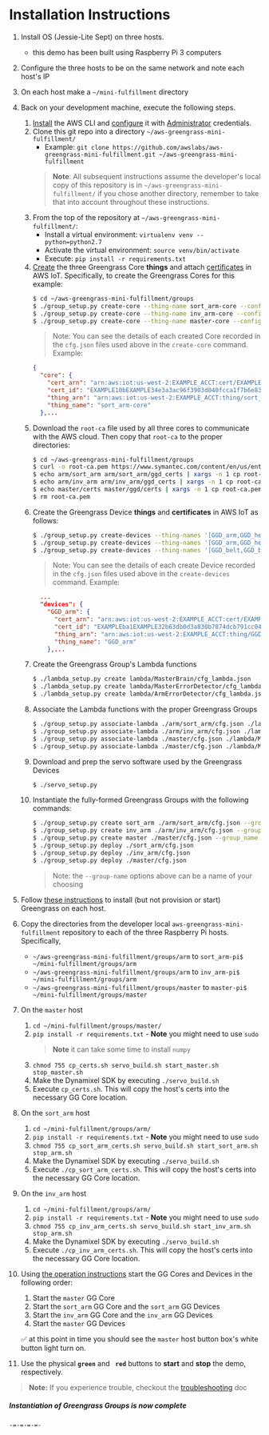
# Installation Instructions
1. Install OS (Jessie-Lite Sept) on three hosts.
    - this demo has been built using Raspberry Pi 3 computers
1. Configure the three hosts to be on the same network and note each host's IP  
1. On each host make a `~/mini-fulfillment` directory
1. Back on your development machine, execute the following steps.
    1. [Install](http://docs.aws.amazon.com/cli/latest/userguide/installing.html) 
    the AWS CLI and [configure](http://docs.aws.amazon.com/cli/latest/userguide/cli-chap-getting-started.html) 
    it with [Administrator](http://docs.aws.amazon.com/IAM/latest/UserGuide/getting-started_create-admin-group.html) 
    credentials.   
    1. Clone this git repo into a directory `~/aws-greengrass-mini-fulfillment/`
        - Example: `git clone https://github.com/awslabs/aws-greengrass-mini-fulfillment.git ~/aws-greengrass-mini-fulfillment`
        > **Note**: All subsequent instructions assume the developer's local copy of 
        this repository is in `~/aws-greengrass-mini-fulfillment/` if you chose 
        another directory, remember to take that into account throughout these 
        instructions. 
    1. From the top of the repository at `~/aws-greengrass-mini-fulfillment/`:
        - Install a virtual environment: `virtualenv venv --python=python2.7`
        - Activate the virtual environment: `source venv/bin/activate`
        - Execute: `pip install -r requirements.txt`
    1. [Create](http://docs.aws.amazon.com/iot/latest/developerguide/thing-registry.html) 
    the three Greengrass Core **things** and attach 
    [certificates](http://docs.aws.amazon.com/iot/latest/developerguide/managing-device-certs.html) 
    in AWS IoT. Specifically, to create the Greengrass Cores for this example:  
        ```bash
        $ cd ~/aws-greengrass-mini-fulfillment/groups
        $ ./group_setup.py create-core --thing-name sort_arm-core --config-file ./arm/sort_arm/cfg.json --cert-dir ./arm/sort_arm
        $ ./group_setup.py create-core --thing-name inv_arm-core --config-file ./arm/inv_arm/cfg.json --cert-dir ./arm/inv_arm
        $ ./group_setup.py create-core --thing-name master-core --config-file ./master/cfg.json --cert-dir ./master/certs
        ```
        > Note: You can see the details of each created Core recorded in the 
        `cfg.json` files used above in the `create-core` command. Example: 
        ```json
        {
          "core": {
            "cert_arn": "arn:aws:iot:us-west-2:EXAMPLE_ACCT:cert/EXAMPLE10bEXAMPLE34e3a3ac96f3903d040fcca1f7b6e83aba15d95a631622b",
            "cert_id": "EXAMPLE10bEXAMPLE34e3a3ac96f3903d040fcca1f7b6e83aba15d95a631622b",
            "thing_arn": "arn:aws:iot:us-west-2:EXAMPLE_ACCT:thing/sort_arm-core",
            "thing_name": "sort_arm-core"
          },...
        ``` 
    1. Download the `root-ca` file used by all three cores to communicate with 
    the AWS cloud. Then copy that `root-ca` to the proper directories:
        ```bash
        $ cd ~/aws-greengrass-mini-fulfillment/groups
        $ curl -o root-ca.pem https://www.symantec.com/content/en/us/enterprise/verisign/roots/VeriSign-Class%203-Public-Primary-Certification-Authority-G5.pem
        $ echo arm/sort_arm arm/sort_arm/ggd_certs | xargs -n 1 cp root-ca.pem
        $ echo arm/inv_arm arm/inv_arm/ggd_certs | xargs -n 1 cp root-ca.pem
        $ echo master/certs master/ggd/certs | xargs -n 1 cp root-ca.pem
        $ rm root-ca.pem
        ```
    1. Create the Greengrass Device **things** and **certificates** in AWS IoT 
        as follows:
        ```bash
        $ ./group_setup.py create-devices --thing-names '[GGD_arm,GGD_heartbeat]' --config-file ./arm/sort_arm/cfg.json --cert-dir ./arm/sort_arm/ggd_certs
        $ ./group_setup.py create-devices --thing-names '[GGD_arm,GGD_heartbeat]' --config-file ./arm/inv_arm/cfg.json --cert-dir ./arm/inv_arm/ggd_certs
        $ ./group_setup.py create-devices --thing-names '[GGD_belt,GGD_bridge,GGD_heartbeat,GGD_web]' --config-file ./master/cfg.json --cert-dir ./master/ggd/certs
        ```
        > Note: You can see the details of each create Device recorded in the 
        `cfg.json` files used above in the `create-devices` command. Example:
        ```json
          ...
          "devices": {
            "GGD_arm": {
              "cert_arn": "arn:aws:iot:us-west-2:EXAMPLE_ACCT:cert/EXAMPLEba1EXAMPLE32b63db0d3a830b7874dcb791cc045ad9bc7c64a058c87e",
              "cert_id": "EXAMPLEba1EXAMPLE32b63db0d3a830b7874dcb791cc045ad9bc7c64a058c87e",
              "thing_arn": "arn:aws:iot:us-west-2:EXAMPLE_ACCT:thing/GGD_arm",
              "thing_name": "GGD_arm"
            },...
        ```
    1. Create the Greengrass Group's Lambda functions
        ```bash
        $ ./lambda_setup.py create lambda/MasterBrain/cfg_lambda.json
        $ ./lambda_setup.py create lambda/MasterErrorDetector/cfg_lambda.json
        $ ./lambda_setup.py create lambda/ArmErrorDetector/cfg_lambda.json
        ```
    1. Associate the Lambda functions with the proper Greengrass Groups
        ```bash
        $ ./group_setup.py associate-lambda ./arm/sort_arm/cfg.json ./lambda/ArmErrorDetector/cfg_lambda.json
        $ ./group_setup.py associate-lambda ./arm/inv_arm/cfg.json ./lambda/ArmErrorDetector/cfg_lambda.json
        $ ./group_setup.py associate-lambda ./master/cfg.json ./lambda/MasterBrain/cfg_lambda.json
        $ ./group_setup.py associate-lambda ./master/cfg.json ./lambda/MasterErrorDetector/cfg_lambda.json
        ```
    1. Download and prep the servo software used by the Greengrass Devices
        ```bash
        $ ./servo_setup.py
        ```
    1. Instantiate the fully-formed Greengrass Groups with the following commands:
        ```bash
        $ ./group_setup.py create sort_arm ./arm/sort_arm/cfg.json --group-name sort_arm
        $ ./group_setup.py create inv_arm ./arm/inv_arm/cfg.json --group_name inv_arm
        $ ./group_setup.py create master ./master/cfg.json --group_name master
        $ ./group_setup.py deploy ./sort_arm/cfg.json
        $ ./group_setup.py deploy ./inv_arm/cfg.json
        $ ./group_setup.py deploy ./master/cfg.json
        ```
        > Note: the `--group-name` options above can be a name of your choosing
1. Follow [these instructions](http://docs.aws.amazon.com/greengrass/latest/developerguide/what-is-gg.html) 
   to install (but not provision or start) Greengrass on each host.
1. Copy the directories from the developer local `aws-greengrass-mini-fulfillment` repository 
   to each of the three Raspberry Pi hosts. Specifically,
    - `~/aws-greengrass-mini-fulfillment/groups/arm` to `sort_arm-pi$ ~/mini-fulfillment/groups/arm`
    - `~/aws-greengrass-mini-fulfillment/groups/arm` to `inv_arm-pi$ ~/mini-fulfillment/groups/arm`
    - `~/aws-greengrass-mini-fulfillment/groups/master` to `master-pi$ ~/mini-fulfillment/groups/master`
1. On the `master` host
    1. `cd ~/mini-fulfillment/groups/master/`
    1. `pip install -r requirements.txt` - **Note** you might need to use `sudo`
        > **Note** it can take some time to install `numpy`
    1. `chmod 755 cp_certs.sh servo_build.sh start_master.sh stop_master.sh`
    1. Make the Dynamixel SDK by executing `./servo_build.sh`
    1. Execute `cp_certs.sh`. This will copy the host's certs into the 
       necessary GG Core location.
1. On the `sort_arm` host
    1. `cd ~/mini-fulfillment/groups/arm/`
    1. `pip install -r requirements.txt` - **Note** you might need to use `sudo`
    1. `chmod 755 cp_sort_arm_certs.sh servo_build.sh start_sort_arm.sh stop_arm.sh`
    1. Make the Dynamixel SDK by executing `./servo_build.sh`
    1. Execute `./cp_sort_arm_certs.sh`. This will copy the host's certs into the 
       necessary GG Core location.
1. On the `inv_arm` host
    1. `cd ~/mini-fulfillment/groups/arm/`
    1. `pip install -r requirements.txt` - **Note** you might need to use `sudo`
    1. `chmod 755 cp_inv_arm_certs.sh servo_build.sh start_inv_arm.sh stop_arm.sh`
    1. Make the Dynamixel SDK by executing `./servo_build.sh`
    1. Execute `./cp_inv_arm_certs.sh`. This will copy the host's certs into the 
       necessary GG Core location.
1. Using [the operation instructions](OPERATE.md) start the GG Cores and Devices in the following order:
    1. Start the `master` GG Core
    1. Start the `sort_arm` GG Core and the `sort_arm` GG Devices
    1. Start the `inv_arm` GG Core and the `inv_arm` GG Devices
    1. Start the `master` GG Devices
    
    :white_check_mark: at this point in time you should see the `master` host button box's white button light turn on.
1. Use the physical **`green`** and **` red`** buttons to **start** and **stop** the demo, respectively.
> **Note:** If you experience trouble, checkout the [troubleshooting](TROUBLE.md) doc

##### Instantiation of Greengrass Groups is now complete

`-=-=-=-=-`
